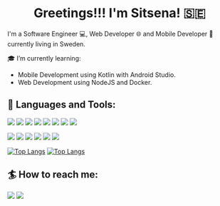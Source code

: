 <h1 align="center">Greetings!!! I'm Sitsena! 🇸🇪</h1>

I'm a Software Engineer :computer:, Web Developer :globe_with_meridians:  and Mobile Developer :iphone: currently living in Sweden.

:mortar_board: I’m currently learning:
- Mobile Development using Kotlin with Android Studio.
- Web Development using NodeJS and Docker.

## 🚀 Languages and Tools:
[![](https://img.icons8.com/color/48/000000/java-coffee-cup-logo.png)](https://www.java.com)
[![](https://img.icons8.com/color/48/000000/kotlin.png)](https://www.kotlinlang.org/)
[![](https://img.icons8.com/color/48/000000/c-plus-plus-logo.png)](https://www.isocpp.org)
[![](https://img.icons8.com/color/48/000000/c-programming.png)]()
[![](https://img.icons8.com/color/48/000000/swift.png)](https://www.swift.org/)
[![](https://img.icons8.com/color/48/000000/python--v1.png)](https://www.python.org/)
[![](https://img.icons8.com/color/48/000000/javascript.png)](https://developer.mozilla.org/en-US/docs/Web/JavaScript)
[![](https://img.icons8.com/color/48/000000/html-5--v1.png)](https://www.w3.org/html/)

[![](https://img.icons8.com/color/48/000000/swiftui.png)](https://developer.apple.com/xcode/swiftui/)
[![](https://img.icons8.com/fluency/48/000000/android-os.png)](https://www.android.googlesource.com/)
[![](https://img.icons8.com/color/48/000000/nodejs.png)](https://nodejs.org)
[![](https://img.icons8.com/external-tal-revivo-shadow-tal-revivo/48/000000/external-jquery-is-a-javascript-library-designed-to-simplify-html-logo-shadow-tal-revivo.png)](https://jquery.com/)
[![](https://img.icons8.com/color/48/000000/docker.png)](https://www.docker.com/)
[![](https://img.icons8.com/color/48/000000/nginx.png)](https://www.nginx.com/)

[![Top Langs](https://github-readme-stats.vercel.app/api/top-langs/?username=sirsitsena&layout=compact&langs_count=8&theme=tokyonight&exclude_repo=WorkshopAR,ToDoSwiftUI,RestaurantsAppSwift&hide=css)]()
[![Top Langs](https://github-readme-stats.vercel.app/api/top-langs/?username=anuraghazra&layout=compact)](https://github.com/anuraghazra/github-readme-stats)

## :surfer: How to reach me:

[![](https://img.icons8.com/color/48/000000/telegram-app--v2.png)](https://t.me/Athanatos)
[![](https://img.icons8.com/color/48/000000/gmail--v2.png)](mailto:anestis.cheimonettos@gmail.com)
